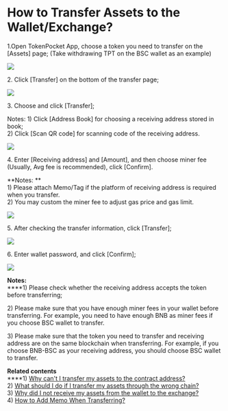 # How to Transfer Assets to the Wallet/Exchange?

1.Open TokenPocket App, choose a token you need to transfer on the \[Assets] page; (Take withdrawing TPT on the BSC wallet as an example)

![](<../.gitbook/assets/zhuan-zhang-1 (1).jpg>)

2\. Click \[Transfer] on the bottom of the transfer page;

![](../.gitbook/assets/ti-xian-1.jpg)

3\. Choose and click \[Transfer];

Notes: 1) Click \[Address Book] for choosing a receiving address stored in book;\
2\) Click \[Scan QR code] for scanning code of the receiving address.

![](<../.gitbook/assets/ti-xian-2 (1).jpg>)

4\. Enter \[Receiving address] and \[Amount], and then choose miner fee (Usually, Avg fee is recommended), click \[Confirm].

**Notes: **\
1\) Please attach Memo/Tag if the platform of receiving address is required when you transfer.\
2\) You may custom the miner fee to adjust gas price and gas limit.

![](../.gitbook/assets/ti-xian-3.jpg)

5\. After checking the transfer information, click \[Transfer];

![](../.gitbook/assets/ti-xian-4.jpg)

6\. Enter wallet password, and click \[Confirm];

![](../.gitbook/assets/ti-xian-5.jpg)

**Notes:**\
****1) Please check whether the receiving address accepts the token before transferring;

2\) Please make sure that you have enough miner fees in your wallet before transferring. For example, you need to have enough BNB as miner fees if you choose BSC wallet to transfer.

3\) Please make sure that the token you need to transfer and receiving address are on the same blockchain when transferring. For example, if you choose BNB-BSC as your receiving address, you should choose BSC wallet to transfer.

**Related contents**\
****1) [Why can't I transfer my assets to the contract address?](https://tphelp.gitbook.io/en/wallet-operation/do-not-transfer-to-the-contract-address)\
2\) [What should I do if I transfer my assets through the wrong chain?](https://tp-lab.tokenpocket.pro/AssetsFind/index.html?locale=en#/)\
3\) [Why did I not receive my assets from the wallet to the exchange?](https://tphelp.gitbook.io/en/transfer-faq/why-did-i-not-receive-my-funds-from-the-wallet-to-the-exchange)\
4\) [How to Add Memo When Transferring?](https://tphelp.gitbook.io/en/transfer-tutorial/how-to-add-memo-when-transferring)
